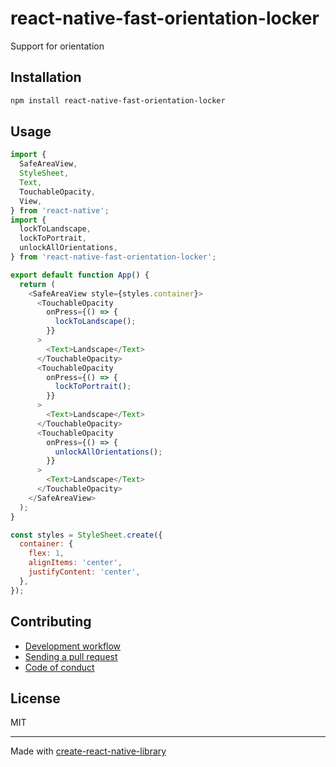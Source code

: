 # react-native-fast-orientation-locker

Support for orientation

## Installation


```sh
npm install react-native-fast-orientation-locker
```


## Usage


```js
import {
  SafeAreaView,
  StyleSheet,
  Text,
  TouchableOpacity,
  View,
} from 'react-native';
import {
  lockToLandscape,
  lockToPortrait,
  unlockAllOrientations,
} from 'react-native-fast-orientation-locker';

export default function App() {
  return (
    <SafeAreaView style={styles.container}>
      <TouchableOpacity
        onPress={() => {
          lockToLandscape();
        }}
      >
        <Text>Landscape</Text>
      </TouchableOpacity>
      <TouchableOpacity
        onPress={() => {
          lockToPortrait();
        }}
      >
        <Text>Landscape</Text>
      </TouchableOpacity>
      <TouchableOpacity
        onPress={() => {
          unlockAllOrientations();
        }}
      >
        <Text>Landscape</Text>
      </TouchableOpacity>
    </SafeAreaView>
  );
}

const styles = StyleSheet.create({
  container: {
    flex: 1,
    alignItems: 'center',
    justifyContent: 'center',
  },
});

```


## Contributing

- [Development workflow](CONTRIBUTING.md#development-workflow)
- [Sending a pull request](CONTRIBUTING.md#sending-a-pull-request)
- [Code of conduct](CODE_OF_CONDUCT.md)

## License

MIT

---

Made with [create-react-native-library](https://github.com/callstack/react-native-builder-bob)
